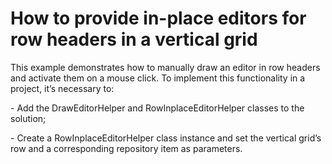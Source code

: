 # How to provide in-place editors for row headers in a vertical grid


<p>This example demonstrates how to manually draw an editor in row headers and activate them on a mouse click. To implement this functionality in a project, it’s necessary to:</p>
<p>- Add the DrawEditorHelper and RowInplaceEditorHelper classes to the solution;</p>
<p>- Create a RowInplaceEditorHelper class instance and set the vertical grid’s row and a corresponding repository item as parameters.</p>
<p> </p>

<br/>


